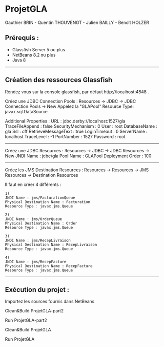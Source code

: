 # ProjetGLA

Gauthier BRIN - Quentin THOUVENOT - Julien BAILLY - Benoît HOLZER

## Prérequis : 
 - Glassfish Server 5 ou plus
 - NetBeans 8.2 ou plus
 - Java 8

---
## Création des ressources Glassfish

Rendez vous sur la console glassfish, par défaut http://localhost:4848 .

Créez une JDBC Connection Pools :
  Resources -> JDBC -> JDBC Connection Pools -> New
  Appelez la "GLAPool"
  Resource Type: javax.sql.DataSource
  
  Additional Properties :
    URL : jdbc.derby://localhost:1527/gla
    TraceFileAppend : false
    SecurityMechanism : 0
    User : root
    DatabaseName : gla
    Ssl : off
    RetrieveMessageText : true
    LoginTimeout : 0
    ServerName : localhost
    TraceLevel : -1
    PortNumber : 1527
    Password : root

---

Créez une JDBC Resources :
  Resources -> JDBC -> JDBC Resources -> New
  JNDI Name : jdbc/gla
  Pool Name : GLAPool
  Deployment Order : 100
  
---

Créez les JMS Destination Resources :
  Resources -> Resources -> JMS Resources -> Destination Resources
  
  Il faut en créer 4 différents :
  
    1)
    JNDI Name : jms/FacturationQueue
    Physical Destination Name : Facturation
    Resource Type : javax.jms.Queue
    
    2)
    JNDI Name : jms/OrderQueue
    Physical Destination Name : Order
    Resource Type : javax.jms.Queue
    
    3)
    JNDI Name : jms/RecepLivraison
    Physical Destination Name : RecepLivraison
    Resource Type : javax.jms.Queue
    
    4)
    JNDI Name : jms/RecepFacture
    Physical Destination Name : RecepFacture
    Resource Type : javax.jms.Queue

---

## Exécution du projet :

Importez les sources fournis dans NetBeans.

Clean&Build ProjetGLA-part2

Run ProjetGLA-part2

Clean&Build ProjetGLA

Run ProjetGLA

